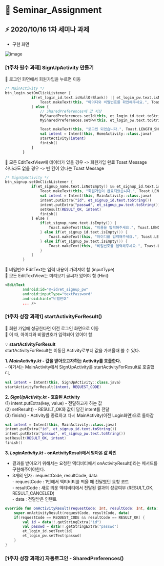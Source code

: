 # 📁 Seminar_Assignment

## ⚡ 2020/10/16 1차 세미나 과제

* 구현 화면

![image](https://user-images.githubusercontent.com/38918396/96242594-990f3880-0fde-11eb-8c42-939e3d285a86.png)

### [1주차 필수 과제] SignUpActivity 만들기

📝 로그인 화면에서 회원가입을 누르면 이동
```kotlin
/* MainActivity */
btn_login.setOnClickListener {
            if(et_login_id.text.isNullOrBlank() || et_login_pw.text.isNullOrBlank()) {
                Toast.makeText(this, "아이디와 비밀번호를 확인해주세요.", Toast.LENGTH_SHORT).show()
            } else {
                // SharedPreferences에 값 저장
                MySharedPreferences.setId(this, et_login_id.text.toString())
                MySharedPreferences.setPw(this, et_login_pw.text.toString())

                Toast.makeText(this, "로그인 되었습니다.", Toast.LENGTH_SHORT).show()
                val intent = Intent(this, HomeActivity::class.java)
                startActivity(intent)
                finish()
            }
        }
```

📝 모든 EditTextView에 데이터가 있을 경우 -> 회원가입 완료 Toast Message  
하나라도 없을 경우 -> 빈 칸이 있다는 Toast Message
```kotlin
/* SignUpActivity */
btn_signup.setOnClickListener {
            if(et_signup_name.text.isNotEmpty() && et_signup_id.text.isNotEmpty() && et_signup_pw.text.isNotEmpty()) {
                Toast.makeText(this, "회원가입이 완료되었습니다.", Toast.LENGTH_SHORT).show()
                val intent = Intent(this, MainActivity::class.java)
                intent.putExtra("id", et_signup_id.text.toString())
                intent.putExtra("passwd", et_signup_pw.text.toString())
                setResult(RESULT_OK, intent)
                finish()
            } else {
                if(et_signup_name.text.isEmpty()) {
                    Toast.makeText(this, "이름을 입력해주세요.", Toast.LENGTH_SHORT).show()
                } else if(et_signup_id.text.isEmpty()) {
                    Toast.makeText(this, "아이디를 입력해주세요.", Toast.LENGTH_SHORT).show()
                } else if(et_signup_pw.text.isEmpty()) {
                    Toast.makeText(this, "비밀번호를 입력해주세요.", Toast.LENGTH_SHORT).show()
                }
            }
        }
```
📝 비밀번호 EditText는 입력 내용이 가려져야 함 (inputType)  
📝 모든 EditTextView는 미리보기 글씨가 있어야 함 (Hint)
```xml
<EditText
        android:id="@+id/et_signup_pw"
        android:inputType="textPassword"
        android:hint="비밀번호"
        ... />
```

### [1주차 성장 과제1] startActivityForResult()

📝 회원 가입에 성공한다면 이전 로그인 화면으로 이동  
📝 이 때, 아이디와 비밀번호가 입력되어 있어야 함

💡 __startActivityForResult__<br>
startActivityForResult는 이동된 Activity로부터 값을 가져올때 쓸 수 있다.

**1. _MainActivity.kt_ - 값을 받아오고자하는 Activity를 호출한다.**  
                        - 여기서는 MainActivity에서 SignUpActivity를 startActivityForResult로 호출했다.
```kotlin
val intent = Intent(this, SignUpActivity::class.java)
startActivityForResult(intent, REQUEST_CODE)
```

**2. _SignUpActivity.kt_ - 호출된 Activity**  
(1) intent.putExtra(key, value) - 전달하고자 하는 값  
(2) setResult() - RESULT_OK와 값이 담긴 intent를 전달  
(3) finish() - Activity를 종료하고 다시 MainActivity(이전 Login화면)으로 돌아감  
```kotlin
val intent = Intent(this, MainActivity::class.java)
intent.putExtra("id", et_signup_id.text.toString())
intent.putExtra("passwd", et_signup_pw.text.toString())
setResult(RESULT_OK, intent)
finish()
```

**3. _LoginActivity.kt_ - onActivityResult에서 받아온 값 확인**
- 결과를 받아오기 위해서는 요청한 액티비티에서 onActivityResult()라는 메서드를 구현해주어야한다.
- 3개의 인자 : requestCode, resultCode, data  
            - requestCode : 1번에서 액티비티를 띄울 때 전달했던 요청 코드  
            - resultCode : 새로 띄운 액티비티에서 전달된 결과의 성공여부 (RESULT_OK, RESULT_CANCELED)  
            - data : 전달받은 인텐트  
```kotlin
override fun onActivityResult(requestCode: Int, resultCode: Int, data: Intent?) {
    super.onActivityResult(requestCode, resultCode, data)
    if(requestCode == REQUEST_CODE && resultCode == RESULT_OK) {
        val id = data!!.getStringExtra("id")
        val passwd = data!!.getStringExtra("passwd")
        et_login_id.setText(id)
        et_login_pw.setText(passwd)
    }
}
```

### [1주차 성장 과제2] 자동로그인 - SharedPreferences()
